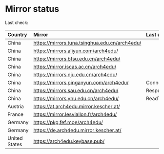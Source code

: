 <script src="./time.js"></script>
# Mirror status
Last check: <script type="text/javascript">localize(1669872008.4848871);</script>

|Country|Mirror|Last update|
|:------|:-----|:----------|
|China|https://mirrors.tuna.tsinghua.edu.cn/arch4edu/|<script type="text/javascript">localize(1669833587);</script>|
|China|https://mirrors.aliyun.com/arch4edu/|<script type="text/javascript">localize(1669790316);</script>|
|China|https://mirrors.bfsu.edu.cn/arch4edu/|<script type="text/javascript">localize(1669833587);</script>|
|China|https://mirror.iscas.ac.cn/arch4edu/|<script type="text/javascript">localize(1669833587);</script>|
|China|https://mirrors.nju.edu.cn/arch4edu/|<script type="text/javascript">localize(1669790316);</script>|
|China|https://mirrors.pinganyun.com/arch4edu/|ConnectTimeout|
|China|https://mirrors.sau.edu.cn/arch4edu/|Response 500|
|China|https://mirrors.ynu.edu.cn/arch4edu/|ReadTimeout|
|Austria|https://at.arch4edu.mirror.kescher.at/|<script type="text/javascript">localize(1669833587);</script>|
|France|https://mirror.lesviallon.fr/arch4edu/|<script type="text/javascript">localize(1669833587);</script>|
|Germany|https://pkg.fef.moe/arch4edu/|<script type="text/javascript">localize(1669833587);</script>|
|Germany|https://de.arch4edu.mirror.kescher.at/|<script type="text/javascript">localize(1669833587);</script>|
|United States|https://arch4edu.keybase.pub/|<script type="text/javascript">localize(1669833587);</script>|

<script src="./tablefilter/tablefilter.js"></script>
<script src="./table.js"></script>